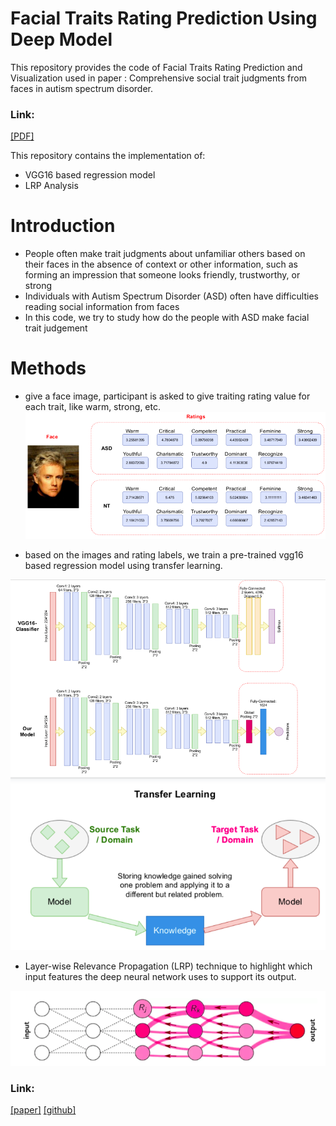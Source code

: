 # Facial Traits Rating Prediction Using Deep Model

This repository provides the code of Facial Traits Rating Prediction and Visualization used in paper : Comprehensive social trait judgments from faces in autism spectrum disorder.

### Link: 
[[PDF]](https://europepmc.org/article/ppr/ppr537217)

This repository contains the implementation of:
* VGG16 based regression model 
* LRP Analysis


# Introduction
* People often make trait judgments about unfamiliar others based on their faces in the absence of context or other information, such as forming an impression that someone looks friendly, trustworthy, or strong
* Individuals with Autism Spectrum Disorder (ASD) often have difficulties reading social information from faces 
* In this code, we try to study how do the people with ASD make facial trait judgement

# Methods
* give a face image, participant is asked to give traiting rating value for each trait, like warm, strong, etc.
![arch](fig/data.png)

* based on the images and rating labels, we train a pre-trained vgg16 based regression model using transfer learning.

![arch](fig/model.png)
![arch](fig/transfer.png)

* Layer-wise Relevance Propagation (LRP) technique to highlight which input features the deep neural network uses to support its output.

![arch](fig/lrp.png)
### Link: 
[[paper]](https://arxiv.org/abs/1808.04260)
[[github]](https://github.com/albermax/innvestigate)
